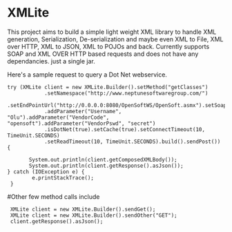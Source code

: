 # XMLite
This project aims to build a simple light weight XML library to handle XML generation, Serialization, De-serialization and maybe even XML to File, XML over HTTP, XML to JSON, XML to POJOs and back. Currently supports SOAP and XML OVER HTTP based requests and does not have any dependancies. just a single jar. 

Here's a sample request to query a Dot Net webservice. 

    try (XMLite client = new XMLite.Builder().setMethod("getClasses")
				.setNamespace("http://www.neptunesoftwaregroup.com/")
				.setEndPointUrl("http://0.0.0.0:8080/OpenSoftWS/OpenSoft.asmx").setSoapVersion(XMLite.VER_12)
				.addParameter("Username", "Olu").addParameter("VendorCode", "opensoft").addParameter("VendorPswd", "secret")
				.isDotNet(true).setCache(true).setConnectTimeout(10, TimeUnit.SECONDS)
				.setReadTimeout(10, TimeUnit.SECONDS).build().sendPost()) {
				
		   System.out.println(client.getComposedXMLBody());
	       System.out.println(client.getResponse().asJson());
    } catch (IOException e) {
			e.printStackTrace();
	 }

	
#Other few method calls include 

     XMLite client = new XMLite.Builder().sendGet();
     XMLite client = new XMLite.Builder().sendOther("GET");
     client.getResponse().asJson();
     

     
